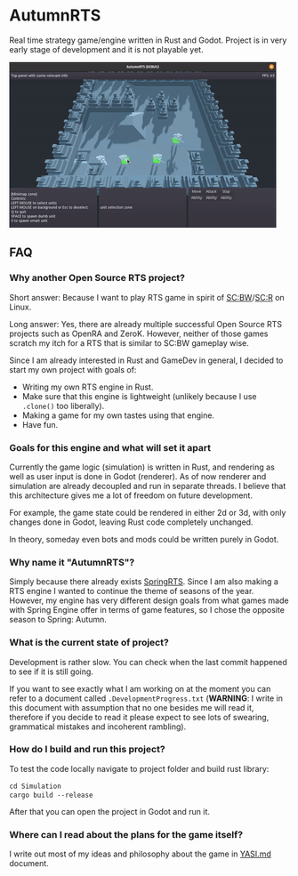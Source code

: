 # AutumnRTS

Real time strategy game/engine written in Rust and Godot. Project is in very early stage of development and it is not playable yet. 

![](/media/AutumnRTS_2021_jan.gif)

## FAQ

### Why another Open Source RTS project?

Short answer: Because I want to play RTS game in spirit of [SC:BW](https://en.wikipedia.org/wiki/StarCraft:_Brood_War)/[SC:R](https://en.wikipedia.org/wiki/StarCraft:_Remastered) on Linux.

Long answer: Yes, there are already multiple successful Open Source RTS projects such as OpenRA and ZeroK. However, neither of those games scratch my itch for a RTS that is similar to SC:BW gameplay wise. 

Since I am already interested in Rust and GameDev in general, I decided to start my own project with goals of:

- Writing my own RTS engine in Rust.
- Make sure that this engine is lightweight (unlikely because I use `.clone()` too liberally).
- Making a game for my own tastes using that engine.
- Have fun.

### Goals for this engine and what will set it apart

Currently the game logic (simulation) is written in Rust, and rendering as well as user input is done in Godot (renderer). As of now renderer and simulation are already decoupled and run in separate threads. I believe that this architecture gives me a lot of freedom on future development.

For example, the game state could be rendered in either 2d or 3d, with only changes done in Godot, leaving Rust code completely unchanged. 

In theory, someday even bots and mods could be written purely in Godot.

### Why name it "AutumnRTS"?

Simply because there already exists [SpringRTS](https://en.wikipedia.org/wiki/Spring_Engine). Since I am also making a RTS engine I wanted to continue the theme of seasons of the year. However, my engine has very different design goals from what games made with Spring Engine offer in terms of game features, so I chose the opposite season to Spring: Autumn.

### What is the current state of project?

Development is rather slow. You can check when the last commit happened to see if it is still going. 

If you want to see exactly what I am working on at the moment you can refer to a document called `.DevelopmentProgress.txt` (**WARNING**: I write in this document with assumption that no one besides me will read it, therefore if you decide to read it please expect to see lots of swearing, grammatical mistakes and incoherent rambling).

### How do I build and run this project?

To test the code locally navigate to project folder and build rust library:

	cd Simulation
	cargo build --release

After that you can open the project in Godot and run it.

### Where can I read about the plans for the game itself?

I write out most of my ideas and philosophy about the game in [YASI.md](https://github.com/Winsalot/AutumnRTS/blob/master/YASI.md)  document.

